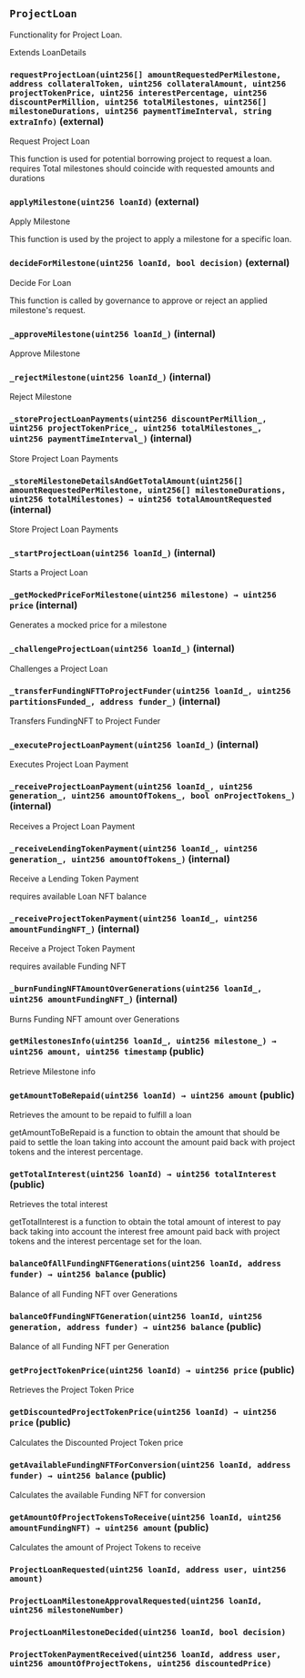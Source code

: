 ## `ProjectLoan`

Functionality for Project Loan.


Extends LoanDetails


### `requestProjectLoan(uint256[] amountRequestedPerMilestone, address collateralToken, uint256 collateralAmount, uint256 projectTokenPrice, uint256 interestPercentage, uint256 discountPerMillion, uint256 totalMilestones, uint256[] milestoneDurations, uint256 paymentTimeInterval, string extraInfo)` (external)

Request Project Loan


This function is used for potential borrowing project to request a loan.
requires Total milestones should coincide with requested amounts and durations


### `applyMilestone(uint256 loanId)` (external)

Apply Milestone


This function is used by the project to apply a milestone for a specific loan.


### `decideForMilestone(uint256 loanId, bool decision)` (external)

Decide For Loan


This function is called by governance to approve or reject an applied milestone's request.


### `_approveMilestone(uint256 loanId_)` (internal)

Approve Milestone




### `_rejectMilestone(uint256 loanId_)` (internal)

Reject Milestone




### `_storeProjectLoanPayments(uint256 discountPerMillion_, uint256 projectTokenPrice_, uint256 totalMilestones_, uint256 paymentTimeInterval_)` (internal)

Store Project Loan Payments




### `_storeMilestoneDetailsAndGetTotalAmount(uint256[] amountRequestedPerMilestone, uint256[] milestoneDurations, uint256 totalMilestones) → uint256 totalAmountRequested` (internal)

Store Project Loan Payments




### `_startProjectLoan(uint256 loanId_)` (internal)

Starts a Project Loan




### `_getMockedPriceForMilestone(uint256 milestone) → uint256 price` (internal)

Generates a mocked price for a milestone




### `_challengeProjectLoan(uint256 loanId_)` (internal)

Challenges a Project Loan




### `_transferFundingNFTToProjectFunder(uint256 loanId_, uint256 partitionsFunded_, address funder_)` (internal)

Transfers FundingNFT to Project Funder




### `_executeProjectLoanPayment(uint256 loanId_)` (internal)

Executes Project Loan Payment




### `_receiveProjectLoanPayment(uint256 loanId_, uint256 generation_, uint256 amountOfTokens_, bool onProjectTokens_)` (internal)

Receives a Project Loan Payment




### `_receiveLendingTokenPayment(uint256 loanId_, uint256 generation_, uint256 amountOfTokens_)` (internal)

Receive a Lending Token Payment


requires available Loan NFT balance


### `_receiveProjectTokenPayment(uint256 loanId_, uint256 amountFundingNFT_)` (internal)

Receive a Project Token Payment


requires available Funding NFT


### `_burnFundingNFTAmountOverGenerations(uint256 loanId_, uint256 amountFundingNFT_)` (internal)

Burns Funding NFT amount over Generations




### `getMilestonesInfo(uint256 loanId_, uint256 milestone_) → uint256 amount, uint256 timestamp` (public)

Retrieve Milestone info




### `getAmountToBeRepaid(uint256 loanId) → uint256 amount` (public)

Retrieves the amount to be repaid to fulfill a loan


getAmountToBeRepaid is a function to obtain the amount that should be paid to settle the loan
taking into account the amount paid back with project tokens and the interest percentage.


### `getTotalInterest(uint256 loanId) → uint256 totalInterest` (public)

Retrieves the total interest


getTotalInterest is a function to obtain the total amount of interest to pay back
taking into account the interest free amount paid back with project tokens and the interest percentage set for the loan.


### `balanceOfAllFundingNFTGenerations(uint256 loanId, address funder) → uint256 balance` (public)

Balance of all Funding NFT over Generations




### `balanceOfFundingNFTGeneration(uint256 loanId, uint256 generation, address funder) → uint256 balance` (public)

Balance of all Funding NFT per Generation




### `getProjectTokenPrice(uint256 loanId) → uint256 price` (public)

Retrieves the Project Token Price




### `getDiscountedProjectTokenPrice(uint256 loanId) → uint256 price` (public)

Calculates the Discounted Project Token price




### `getAvailableFundingNFTForConversion(uint256 loanId, address funder) → uint256 balance` (public)

Calculates the available Funding NFT for conversion




### `getAmountOfProjectTokensToReceive(uint256 loanId, uint256 amountFundingNFT) → uint256 amount` (public)

Calculates the amount of Project Tokens to receive





### `ProjectLoanRequested(uint256 loanId, address user, uint256 amount)`





### `ProjectLoanMilestoneApprovalRequested(uint256 loanId, uint256 milestoneNumber)`





### `ProjectLoanMilestoneDecided(uint256 loanId, bool decision)`





### `ProjectTokenPaymentReceived(uint256 loanId, address user, uint256 amountOfProjectTokens, uint256 discountedPrice)`





